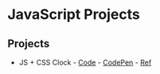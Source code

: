 # **JavaScript Projects**

## **Projects**

- JS + CSS Clock - [Code]() - [CodePen](https://codepen.io/sztr/pen/exMZKJ) - [Ref](https://javascript30.com/)
